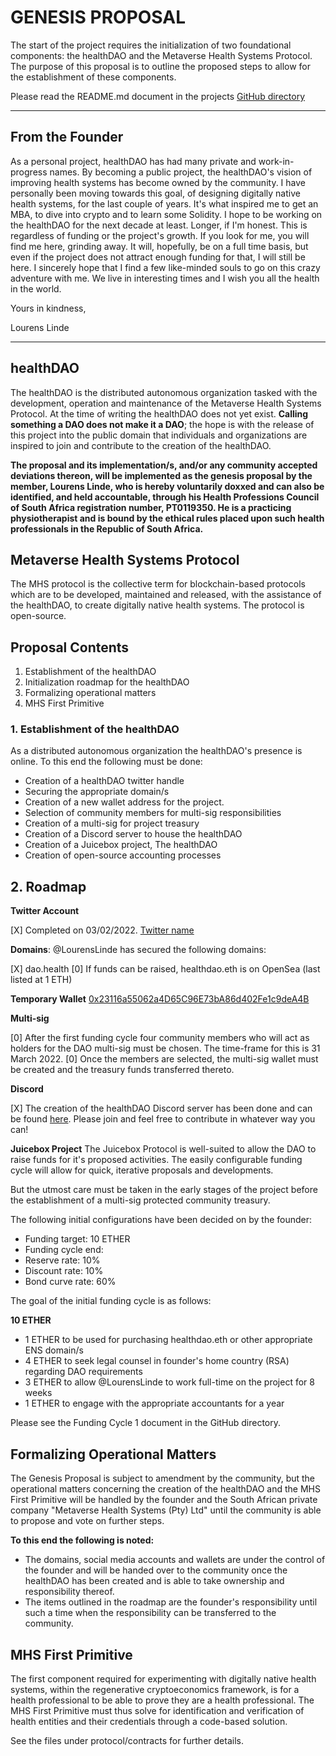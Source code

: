 # GENESIS PROPOSAL
The start of the project requires the initialization of two foundational components: the healthDAO and the Metaverse Health Systems Protocol. The purpose of this proposal is to outline the proposed steps to allow for the establishment of these components.

Please read the README.md document in the projects [GitHub directory](https://github.com/lokithe5th/MHS)

****
## From the Founder
As a personal project, healthDAO has had many private and work-in-progress names. By becoming a public project, the healthDAO's vision of improving health systems has become owned by the community. I have personally been moving towards this goal, of designing digitally native health systems, for the last couple of years. It's what inspired me to get an MBA, to dive into crypto and to learn some Solidity. I hope to be working on the healthDAO for the next decade at least. Longer, if I'm honest. This is regardless of funding or the project's growth. If you look for me, you will find me here, grinding away. It will, hopefully, be on a full time basis, but even if the project does not attract enough funding for that, I will still be here. I sincerely hope that I find a few like-minded souls to go on this crazy adventure with me. We live in interesting times and I wish you all the health in the world.

Yours in kindness,

Lourens Linde

****

## healthDAO
The healthDAO is the distributed autonomous organization tasked with the development, operation and maintenance of the Metaverse Health Systems Protocol. At the time of writing the healthDAO does not yet exist. **Calling something a DAO does not make it a DAO**; the hope is with the release of this project into the public domain that individuals and organizations are inspired to join and contribute to the creation of the healthDAO. 

**The proposal and its implementation/s, and/or any community accepted deviations thereon, will be implemented as the genesis proposal by the member, Lourens Linde, who is hereby voluntarily doxxed and can also be identified, and held accountable, through his Health Professions Council of South Africa registration number, PT0119350. He is a practicing physiotherapist and is bound by the ethical rules placed upon such health professionals in the Republic of South Africa.**

## Metaverse Health Systems Protocol
The MHS protocol is the collective term for blockchain-based protocols which are to be developed, maintained and released, with the assistance of the healthDAO, to create digitally native health systems. The protocol is open-source.

## Proposal Contents
1. Establishment of the healthDAO
2. Initialization roadmap for the healthDAO
3. Formalizing operational matters
4. MHS First Primitive

### 1. Establishment of the healthDAO
As a distributed autonomous organization the healthDAO's presence is online. To this end the following must be done:
- Creation of a healthDAO twitter handle
- Securing the appropriate domain/s
- Creation of a new wallet address for the project.
- Selection of community members for multi-sig responsibilities 
- Creation of a multi-sig for project treasury
- Creation of a Discord server to house the healthDAO
- Creation of a Juicebox project, The healthDAO
- Creation of open-source accounting processes

## 2. Roadmap
**Twitter Account**

[X] Completed on 03/02/2022. [Twitter name](link)

**Domains**: @LourensLinde has secured the following domains:

[X] dao.health
[0] If funds can be raised, healthdao.eth is on OpenSea (last listed at 1 ETH)

**Temporary Wallet**
[0x23116a55062a4D65C96E73bA86d402Fe1c9deA4B](https://etherscan.io/address/0x23116a55062a4D65C96E73bA86d402Fe1c9deA4B)

**Multi-sig**

[0] After the first funding cycle four community members who will act as holders for the DAO multi-sig must be chosen. The time-frame for this is 31 March 2022.
[0] Once the members are selected, the multi-sig wallet must be created and the treasury funds transferred thereto.

**Discord**

[X] The creation of the healthDAO Discord server has been done and can be found [here](#). Please join and feel free to contribute in whatever way you can!

**Juicebox Project**
The Juicebox Protocol is well-suited to allow the DAO to raise funds for it's proposed activities. The easily configurable funding cycle will allow for quick, iterative proposals and developments. 

But the utmost care must be taken in the early stages of the project before the establishment of a multi-sig protected community treasury. 

The following initial configurations have been decided on by the founder:
- Funding target: 10 ETHER
- Funding cycle end: 
- Reserve rate: 10%
- Discount rate: 10%
- Bond curve rate: 60%

The goal of the initial funding cycle is as follows:

**10 ETHER**

- 1 ETHER to be used for purchasing healthdao.eth or other appropriate ENS domain/s
- 4 ETHER to seek legal counsel in founder's home country (RSA) regarding DAO requirements
- 3 ETHER to allow @LourensLinde to work full-time on the project for 8 weeks 
- 1 ETHER to engage with the appropriate accountants for a year

Please see the Funding Cycle 1 document in the GitHub directory. 

## Formalizing Operational Matters
The Genesis Proposal is subject to amendment by the community, but the operational matters concerning the creation of the healthDAO and the MHS First Primitive will be handled by the founder and the South African private company "Metaverse Health Systems (Pty) Ltd" until the community is able to propose and vote on further steps.

**To this end the following is noted:**
- The domains, social media accounts and wallets are under the control of the founder and will be handed over to the community once the healthDAO has been created and is able to take ownership and responsibility thereof.
- The items outlined in the roadmap are the founder's responsibility until such a time when the responsibility can be transferred to the community. 

## MHS First Primitive
The first component required for experimenting with digitally native health systems, within the regenerative cryptoeconomics framework, is for a health professional to be able to prove they are a health professional. The MHS First Primitive must thus solve for identification and verification of health entities and their credentials through a code-based solution. 

See the files under protocol/contracts for further details.